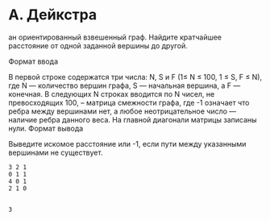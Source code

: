 # A. Дейкстра

ан ориентированный взвешенный граф. Найдите кратчайшее расстояние от одной заданной вершины до другой.

Формат ввода

В первой строке содержатся три числа: N, S и F (1≤ N ≤ 100, 1 ≤ S, F ≤ N), где N — количество вершин графа, S — начальная вершина, а F — конечная. В следующих N строках вводится по N чисел, не превосходящих 100, – матрица смежности графа, где -1 означает что ребра между вершинами нет, а любое неотрицательное число — наличие ребра данного веса. На главной диагонали матрицы записаны нули.
Формат вывода

Выведите искомое расстояние или -1, если пути между указанными вершинами не существует.

```text
3 2 1
0 1 1
4 0 1
2 1 0


3
```